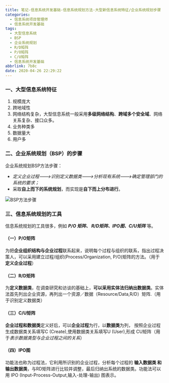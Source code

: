 ```yaml
---
title: 笔记-信息系统开发基础-信息系统规划方法-大型新信息系统特征/企业系统规划步骤
categories:
  - 信息系统项目管理师
  - 信息系统开发基础
tags:
  - 大型信息系统
  - BSP
  - 企业系统规划
  - R/D矩阵
  - P/O矩阵
  - C/U矩阵
  - 信息系统开发基础
abbrlink: 7b8c
date: 2020-04-26 22:29:22
---
```


### 一、大型信息系统特征

1. 规模庞大
2. 跨地域性
3. 网络结构复杂，大型信息系统一般采用**多级网络结构**、**跨域多个安全域**、网络关系复杂、接口众多。
4. 业务种类多
5. 数据量大
6. 用户多

<!-- more -->

### 二、企业系统规划（BSP）的步骤

企业系统规划BSP方法步骤：

- *定义企业过程--->识别定义数据类--->分析现有系统--->确定管理部门的系统的要求；*
- 采取**自上而下的系统规划**，而实现是**自下而上分布进行**。

![BSP方法步骤](https://i.loli.net/2020/04/26/wSckF36A52Nlv8t.png)

### 三、信息系统规划的工具

信息系统规划的工具很多，例如 ***P/O 矩阵、 R/D矩阵、IPO图、C/U矩阵*** 等。

#### （一）P/O矩阵

为把**企业组织结构与企业过程**联系起来，说明每个过程与组织的联系，指出过程决策人，可以采用建立过程/组织(Process/Organization, P/O)矩阵的方法。（用于**定义企业过程**）

#### （二）R/D矩阵

为**定义数据类**，在调查研究和访谈的基础上，**可以采用实体法归纳出数据类**。实体法首先列出企业资源，再列出一个资源／数据（Resource/Data,R/D）矩阵.（用于识别定义数据类）

#### （三）C/U矩阵

**企业过程和数据类**定义好后，可以**企业过程**为行，以**数据类**为列， 按照企业过程生成数据类关系填写C (Create),使用数据类关系填写U (User),形成 CU矩阵（用于*表示数据类型与企业过程之间的关系*）

#### （四）IPO图

功能法也称为过程法，它利用所识别的企业过程，分析每个过程的 **输入数据类 和 输出数据类**，与RD矩阵进行比较并调整，最后归纳出系统的数据类。功能法可以用 IPO (Input-Process-Output,输入-处理-输出) 图表示。
